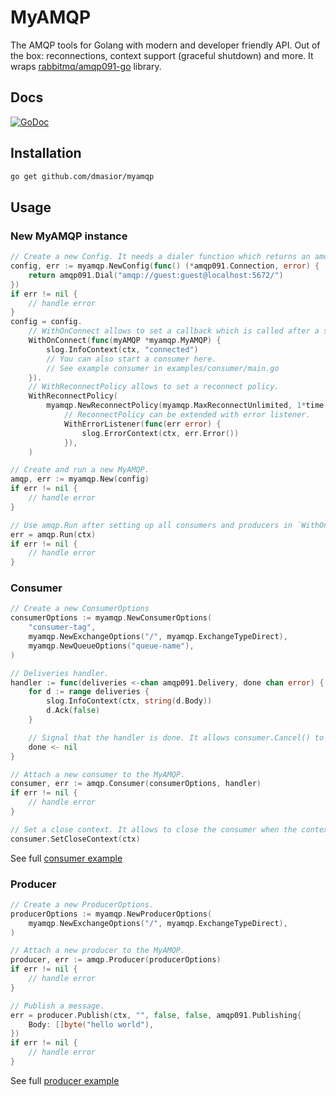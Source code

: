 # MyAMQP
The AMQP tools for Golang with modern and developer friendly API.
Out of the box: reconnections, context support (graceful shutdown) and more.
It wraps [rabbitmq/amqp091-go](https://github.com/rabbitmq/amqp091-go) library.

## Docs
[![GoDoc](https://godoc.org/github.com/dmasior/myamqp?status.svg)](http://godoc.org/github.com/dmasior/myamqp)

## Installation
```bash
go get github.com/dmasior/myamqp
```

## Usage
### New MyAMQP instance
```go
// Create a new Config. It needs a dialer function which returns an amqp091.Connection.
config, err := myamqp.NewConfig(func() (*amqp091.Connection, error) {
    return amqp091.Dial("amqp://guest:guest@localhost:5672/")
})
if err != nil {
    // handle error
}
config = config.
    // WithOnConnect allows to set a callback which is called after a successful connection.
    WithOnConnect(func(myAMQP *myamqp.MyAMQP) {
        slog.InfoContext(ctx, "connected")
        // You can also start a consumer here.
        // See example consumer in examples/consumer/main.go
    }).
	// WithReconnectPolicy allows to set a reconnect policy.
    WithReconnectPolicy(
        myamqp.NewReconnectPolicy(myamqp.MaxReconnectUnlimited, 1*time.Second).
            // ReconnectPolicy can be extended with error listener.
            WithErrorListener(func(err error) {
                slog.ErrorContext(ctx, err.Error())
            }),
    )

// Create and run a new MyAMQP.
amqp, err := myamqp.New(config)
if err != nil {
    // handle error
}

// Use amqp.Run after setting up all consumers and producers in `WithOnConnect` callback.
err = amqp.Run(ctx)
if err != nil {
    // handle error
}
```

### Consumer
```go
// Create a new ConsumerOptions
consumerOptions := myamqp.NewConsumerOptions(
    "consumer-tag",
    myamqp.NewExchangeOptions("/", myamqp.ExchangeTypeDirect),
    myamqp.NewQueueOptions("queue-name"),
)

// Deliveries handler.
handler := func(deliveries <-chan amqp091.Delivery, done chan error) {
    for d := range deliveries {
        slog.InfoContext(ctx, string(d.Body))
        d.Ack(false)
    }

    // Signal that the handler is done. It allows consumer.Cancel() to return.
    done <- nil
}

// Attach a new consumer to the MyAMQP.
consumer, err := amqp.Consumer(consumerOptions, handler)
if err != nil {
    // handle error
}

// Set a close context. It allows to close the consumer when the context is done.
consumer.SetCloseContext(ctx)
```

See full [consumer example](./examples/consumer/main.go)

### Producer
```go
// Create a new ProducerOptions.
producerOptions := myamqp.NewProducerOptions(
    myamqp.NewExchangeOptions("/", myamqp.ExchangeTypeDirect),
)

// Attach a new producer to the MyAMQP.
producer, err := amqp.Producer(producerOptions)
if err != nil {
    // handle error
}

// Publish a message.
err = producer.Publish(ctx, "", false, false, amqp091.Publishing{
    Body: []byte("hello world"),
})
if err != nil {
	// handle error
}
```
See full [producer example](./examples/producer/main.go)

